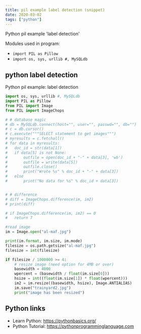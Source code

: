 ```yaml
---
title: pil example label detection (snippet)
date: 2020-03-02
tags: ["python"]
---
```

Python pil example 'label detection'


Modules used in program: 
* `import PIL as Pillow`
* `import os, sys, urllib #, MySQLdb`

## python label detection

Python pil example: label detection

```python
import os, sys, urllib #, MySQLdb
import PIL as Pillow
from PIL import Image
from PIL import ImageChops

# # database magic
# db = MySQLdb.connect(host="", user="", passwd="", db="")
# c = db.cursor()
# c.execute("""SELECT statement to get images""")
# myresults = c.fetchall()
# for data in myresults:
#	doc_id = str(data[1])
#	if data[5] is not None:
#		outfile = open(doc_id + "-" + data[3], 'wb')
#		outfile = write(data[5])
#		outfile.close()
#		print("Wrote %s" % doc_id + "-" + data[3])
#	else
#		print("No data for %s" % doc_id + data[3])


# # difference
# diff = ImageChops.difference(im, im2)
# print(diff)

# if ImageChops.difference(im, im2) == 0
#	return 7

#read image
im = Image.open("al-maf.jpg")

print(im.format, im.size, im.mode)
filesize = os.path.getsize("al-maf.jpg")
filesize = int(filesize)

if filesize / 1000000 >= 4:
	# resize image (need option for 4MB or over)
	basewidth = 4000
	wpercent = (basewidth / float(im.size[0]))
	hsize = int((float(im.size[1]) * float(wpercent)))
	im2 = im.resize((basewidth, hsize), Image.ANTIALIAS)
	im.save("trainyard2.jpg")
	print("image has been resized")

```

## Python links

- Learn Python: https://pythonbasics.org/
- Python Tutorial: https://pythonprogramminglanguage.com
